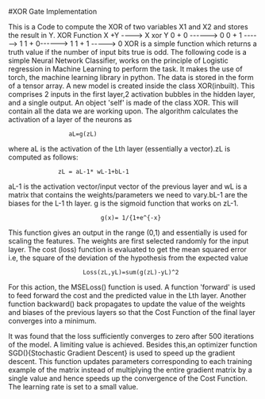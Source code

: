#XOR Gate Implementation 

This is a Code to compute the XOR of two variables X1 and X2 and stores the result in Y.
XOR Function
X +Y ----> X xor Y
0 + 0 ------> 0
0 + 1 ------> 1
1 + 0------> 1
1 + 1 -----> 0
XOR is a simple function which returns a truth value if the number of input bits true is odd. The following code is a simple Neural Network Classifier, works on the principle of Logistic regression in Machine Learning to perform the task.
It makes the use of torch, the machine learning library in python. The data is stored in the form of a tensor array.
A new model is created inside the class XOR(inbuilt). This comprises 2 inputs in the first layer,2 activation bubbles in the hidden layer, and a single output. An object 'self' is made of the class XOR. This will contain all the data we are working upon.
The algorithm calculates the activation of a layer of the neurons as

                     aL=g(zL)
where aL is the activation of the Lth layer (essentially a vector).zL is computed as follows:
 
                  zL = aL-1* wL-1+bL-1  
aL-1 is the activation vector/input vector of the previous layer and wL is a matrix that contains the weights/parameters we need to vary.bL-1 are the biases for the L-1 th layer. g is the sigmoid function that works on zL-1.
  
                              g(x)= 1/{1+e^{-x}


This function gives an output in the range (0,1) and essentially is used for scaling the features. The weights are first selected randomly for the input layer. The cost (loss) function is evaluated to get the mean squared error i.e, the square of the deviation of the hypothesis from the expected value

                         Loss(zL,yL)=sum(g(zL)-yL)^2

For this action, the MSELoss() function is used. A function 'forward' is used to feed forward the cost and the predicted value in the Lth layer. Another function backward() back propagates to update the value of the weights and biases of the previous layers so that the Cost Function of the final layer converges into a minimum.

It was found that the loss sufficiently converges to zero after 500 iterations of the model. A limiting value is achieved.
Besides this,an optimizer function SGD(){Stochastic Gradient Descent} is used to speed up the gradient descent. This function updates parameters corresponding to each training example of the matrix instead of multiplying the entire gradient matrix by a single value and hence speeds up the convergence of the Cost Function. The learning rate is set to a small value.
